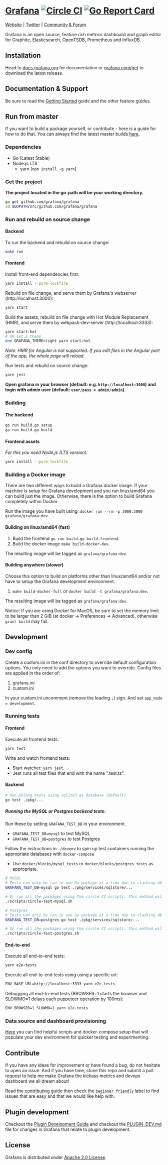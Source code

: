 # [Grafana](https://grafana.com) [![Circle CI](https://circleci.com/gh/grafana/grafana.svg?style=svg)](https://circleci.com/gh/grafana/grafana) [![Go Report Card](https://goreportcard.com/badge/github.com/grafana/grafana)](https://goreportcard.com/report/github.com/grafana/grafana) 

[Website](https://grafana.com) |
[Twitter](https://twitter.com/grafana) |
[Community & Forum](https://community.grafana.com)

Grafana is an open source, feature rich metrics dashboard and graph editor for
Graphite, Elasticsearch, OpenTSDB, Prometheus and InfluxDB.

<!---
![](http://docs.grafana.org/assets/img/features/dashboard_ex1.png)
-->

## Installation

Head to [docs.grafana.org](http://docs.grafana.org/installation/) for documentation or [grafana.com/get](https://grafana.com/get) to download the latest release.

## Documentation & Support

Be sure to read the [Getting Started](http://docs.grafana.org/guides/gettingstarted/) guide and the other feature guides.

## Run from master

If you want to build a package yourself, or contribute - here is a guide for how to do that. You can always find
the latest master builds [here](https://grafana.com/grafana/download).

### Dependencies

- Go (Latest Stable)
- Node.js LTS
  - yarn [`npm install -g yarn`]

### Get the project

**The project located in the go-path will be your working directory.**

```bash
go get github.com/grafana/grafana
cd $GOPATH/src/github.com/grafana/grafana
```

### Run and rebuild on source change

#### Backend

To run the backend and rebuild on source change:

```bash
make run
```

#### Frontend
Install front-end dependencies first:

```bash
yarn install --pure-lockfile
```

Rebuild on file change, and serve them by Grafana's webserver (http://localhost:3000):

```bash
yarn start
```

Build the assets, rebuild on file change with Hot Module Replacement (HMR), and serve them by webpack-dev-server (http://localhost:3333):

```bash
yarn start:hot
# OR set a theme
env GRAFANA_THEME=light yarn start:hot
```

_Note: HMR for Angular is not supported. If you edit files in the Angular part of the app, the whole page will reload._

Run tests and rebuild on source change:

```bash
yarn jest
```

**Open grafana in your browser (default: e.g. `http://localhost:3000`) and login with admin user (default: `user/pass = admin/admin`).**

### Building

#### The backend

```bash
go run build.go setup
go run build.go build
```

#### Frontend assets

_For this you need Node.js (LTS version)._

```bash
yarn install --pure-lockfile
```

### Building a Docker image

There are two different ways to build a Grafana docker image. If your machine is setup for Grafana development and you run linux/amd64 you can build just the image. Otherwise, there is the option to build Grafana completely within Docker.

Run the image you have built using: `docker run --rm -p 3000:3000 grafana/grafana:dev`

#### Building on linux/amd64 (fast)

1. Build the frontend `go run build.go build-frontend`.
2. Build the docker image `make build-docker-dev`.

The resulting image will be tagged as `grafana/grafana:dev`.

#### Building anywhere (slower)

Choose this option to build on platforms other than linux/amd64 and/or not have to setup the Grafana development environment.

1. `make build-docker-full` or `docker build -t grafana/grafana:dev`.

The resulting image will be tagged as `grafana/grafana:dev`.

Notice: If you are using Docker for MacOS, be sure to set the memory limit to be larger than 2 GiB (at docker -> Preferences -> Advanced), otherwise `grunt build` may fail.

## Development

### Dev config

Create a custom.ini in the conf directory to override default configuration options.
You only need to add the options you want to override. Config files are applied in the order of:

1. grafana.ini
1. custom.ini

In your custom.ini uncomment (remove the leading `;`) sign. And set `app_mode = development`.

### Running tests

#### Frontend

Execute all frontend tests:

```bash
yarn test
```

Write and watch frontend tests:

- Start watcher: `yarn jest`.
- Jest runs all test files that end with the name ".test.ts".

#### Backend

```bash
# Run Golang tests using sqlite3 as database (default)
go test ./pkg/...
```

##### Running the MySQL or Postgres backend tests:

Run these by setting `GRAFANA_TEST_DB` in your environment.

- `GRAFANA_TEST_DB=mysql` to test MySQL
- `GRAFANA_TEST_DB=postgres` to test Postgres

Follow the instructions in `./devenv` to spin up test containers running the appropriate databases with `docker-compose`
- Use `docker/blocks/mysql_tests` or `docker/blocks/postgres_tests` as appropriate.

```bash
# MySQL
# Tests can only be ran in one Go package at a time due to clashing db queries. To run MySQL tests for the "pkg/services/sqlstore" package, run:
GRAFANA_TEST_DB=mysql go test ./pkg/services/sqlstore/...

# Or run all the packages using the circle CI scripts. This method will be slower as the scripts will run all the tests, including the integration tests.
./scripts/circle-test-mysql.sh
```

```bash
# Postgres
# Tests can only be ran in one Go package at a time due to clashing db queries. To run Postgres tests for the "pkg/services/sqlstore" package, run:
GRAFANA_TEST_DB=postgres go test ./pkg/services/sqlstore/...

# Or run all the packages using the circle CI scripts. This method will be slower as the scripts will run all the tests, including the integration tests.
./scripts/circle-test-postgres.sh
```

#### End-to-end

Execute all end-to-end tests:

```bash
yarn e2e-tests
```

Execute all end-to-end tests using using a specific url:

```bash
ENV BASE_URL=http://localhost:3333 yarn e2e-tests
```

Debugging all end-to-end tests (BROWSER=1 starts the browser and SLOWMO=1 delays each puppeteer operation by 100ms):

```bash
ENV BROWSER=1 SLOWMO=1 yarn e2e-tests
```

### Data source and dashboard provisioning

[Here](https://github.com/grafana/grafana/tree/master/devenv) you can find helpful scripts and docker-compose setup
that will populate your dev environment for quicker testing and experimenting.

## Contribute

If you have any ideas for improvement or have found a bug, do not hesitate to open an issue.
And if you have time, clone this repo and submit a pull request to help me make Grafana the kickass metrics and devops dashboard we all dream about!

Read the [contributing](https://github.com/grafana/grafana/blob/master/CONTRIBUTING.md) guide then check the [`beginner friendly`](https://github.com/grafana/grafana/issues?q=is%3Aopen+is%3Aissue+label%3A%22beginner+friendly%22) label to find issues that are easy and that we would like help with.

## Plugin development

Checkout the [Plugin Development Guide](http://docs.grafana.org/plugins/developing/development/) and checkout the [PLUGIN_DEV.md](https://github.com/grafana/grafana/blob/master/PLUGIN_DEV.md) file for changes in Grafana that relate to plugin development.

## License

Grafana is distributed under [Apache 2.0 License](https://github.com/grafana/grafana/blob/master/LICENSE).
